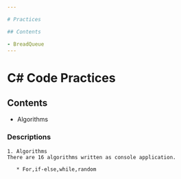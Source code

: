 ```yaml
---

# Practices 

## Contents

- BreadQueue
---
```


# C# Code Practices 

## Contents

- Algorithms


### Descriptions

```
1. Algorithms
There are 16 algorithms written as console application. 

   * For,if-else,while,random
```
